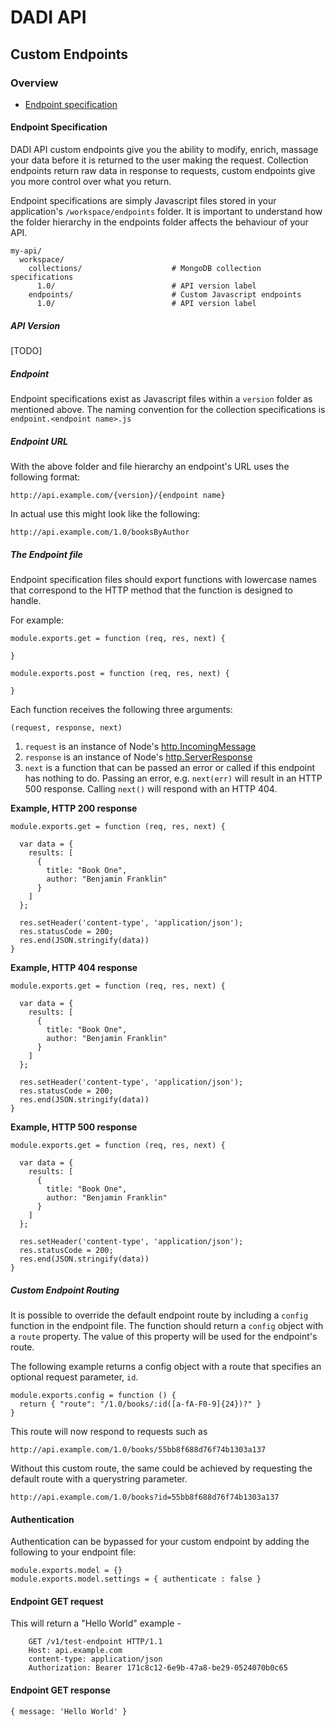# DADI API

## Custom Endpoints

### Overview

 * [Endpoint specification](#endpoint-specification)

#### Endpoint Specification

DADI API custom endpoints give you the ability to modify, enrich, massage your data before it is returned to the user making the request. Collection endpoints return raw data in response to requests, custom endpoints give you more control over what you return.

Endpoint specifications are simply Javascript files stored in your application's `/workspace/endpoints` folder. It is important to understand how the folder hierarchy in the endpoints folder affects the behaviour of your API.


```
my-api/
  workspace/
    collections/                    # MongoDB collection specifications
      1.0/                          # API version label
    endpoints/                      # Custom Javascript endpoints
      1.0/                          # API version label

```

##### API Version

[TODO]

##### Endpoint

Endpoint specifications exist as Javascript files within a `version` folder as mentioned above. The naming convention for the collection specifications is `endpoint.<endpoint name>.js`

##### Endpoint URL

With the above folder and file hierarchy an endpoint's URL uses the following format: 


`http://api.example.com/{version}/{endpoint name}`

In actual use this might look like the following:

`http://api.example.com/1.0/booksByAuthor`

##### The Endpoint file


Endpoint specification files should export functions with lowercase names that correspond to the HTTP method that the function is designed to handle.

For example:

```
module.exports.get = function (req, res, next) {

}

module.exports.post = function (req, res, next) {

}
```

Each function receives the following three arguments:

`(request, response, next)`

1. `request` is an instance of Node's [http.IncomingMessage](http://nodejs.org/api/http.html#http_http_incomingmessage)
2. `response` is an instance of Node's [http.ServerResponse](http://nodejs.org/api/http.html#http_class_http_serverresponse)
3. `next` is a function that can be passed an error or called if this endpoint has nothing to do.  Passing an error, e.g. `next(err)` will result in an HTTP 500 response. Calling `next()` will respond with an HTTP 404.

**Example, HTTP 200 response**

```
module.exports.get = function (req, res, next) {

  var data = {
    results: [
      {
        title: "Book One",
        author: "Benjamin Franklin"
      }
    ]
  };
  
  res.setHeader('content-type', 'application/json');
  res.statusCode = 200;
  res.end(JSON.stringify(data))
}
```

**Example, HTTP 404 response**

```
module.exports.get = function (req, res, next) {

  var data = {
    results: [
      {
        title: "Book One",
        author: "Benjamin Franklin"
      }
    ]
  };
  
  res.setHeader('content-type', 'application/json');
  res.statusCode = 200;
  res.end(JSON.stringify(data))
}
```

**Example, HTTP 500 response**

```
module.exports.get = function (req, res, next) {

  var data = {
    results: [
      {
        title: "Book One",
        author: "Benjamin Franklin"
      }
    ]
  };
  
  res.setHeader('content-type', 'application/json');
  res.statusCode = 200;
  res.end(JSON.stringify(data))
}
```

##### Custom Endpoint Routing

It is possible to override the default endpoint route by including a `config` function in the endpoint file. The function should return a `config` object with a `route` property. The value of this property will be used for the endpoint's route.

The following example returns a config object with a route that specifies an optional request parameter, `id`.

```
module.exports.config = function () {
  return { "route": "/1.0/books/:id([a-fA-F0-9]{24})?" }
}
```

This route will now respond to requests such as

```
http://api.example.com/1.0/books/55bb8f688d76f74b1303a137
```

Without this custom route, the same could be achieved by requesting the default route with a querystring parameter.

```
http://api.example.com/1.0/books?id=55bb8f688d76f74b1303a137
```

#### Authentication

Authentication can be bypassed for your custom endpoint by adding the following to your endpoint file:

```
module.exports.model = {}
module.exports.model.settings = { authenticate : false }
```


#### Endpoint GET request

This will return a "Hello World" example -

```
    GET /v1/test-endpoint HTTP/1.1
    Host: api.example.com
    content-type: application/json
    Authorization: Bearer 171c8c12-6e9b-47a8-be29-0524070b0c65
```

#### Endpoint GET response

```
{ message: 'Hello World' }
```
